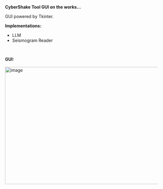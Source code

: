 **CyberShake Tool GUI on the works...**

GUI powered by Tkinter. 
<br>

**Implementations:**
  - LLM
  - Seismogram Reader
<br> 


**GUI:**
<br><br>
<img width="592" height="386" alt="image" src="https://github.com/user-attachments/assets/b291f010-3d6a-43b4-b6fe-3b8c74e30185" />




